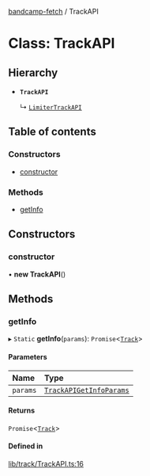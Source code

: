[bandcamp-fetch](../README.md) / TrackAPI

# Class: TrackAPI

## Hierarchy

- **`TrackAPI`**

  ↳ [`LimiterTrackAPI`](LimiterTrackAPI.md)

## Table of contents

### Constructors

- [constructor](TrackAPI.md#constructor)

### Methods

- [getInfo](TrackAPI.md#getinfo)

## Constructors

### constructor

• **new TrackAPI**()

## Methods

### getInfo

▸ `Static` **getInfo**(`params`): `Promise`<[`Track`](../interfaces/Track.md)\>

#### Parameters

| Name | Type |
| :------ | :------ |
| `params` | [`TrackAPIGetInfoParams`](../interfaces/TrackAPIGetInfoParams.md) |

#### Returns

`Promise`<[`Track`](../interfaces/Track.md)\>

#### Defined in

[lib/track/TrackAPI.ts:16](https://github.com/patrickkfkan/bandcamp-fetch/blob/eace49c/src/lib/track/TrackAPI.ts#L16)
